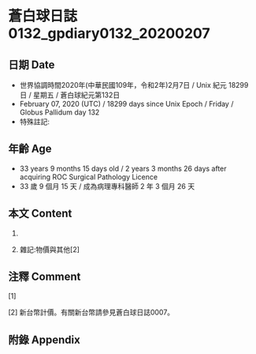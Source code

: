 # 蒼白球日誌0132_gpdiary0132_20200207 #

## 日期 Date ##

* 世界協調時間2020年(中華民國109年，令和2年)2月7日 / Unix 紀元 18299 日 / 星期五 / 蒼白球紀元第132日
* February 07, 2020 (UTC) / 18299 days since Unix Epoch / Friday / Globus Pallidum day 132
* 特殊註記:

## 年齡 Age ##

* 33 years 9 months 15 days old / 2 years 3 months 26 days after acquiring ROC Surgical Pathology Licence
* 33 歲 9 個月 15 天 / 成為病理專科醫師 2 年 3 個月 26 天

## 本文 Content ##

1. 

    
2. 雜記:物價與其他[2]

    

## 注釋 Comment ##

[1] 


[2] 新台幣計價。有關新台幣請參見蒼白球日誌0007。



## 附錄 Appendix ##

